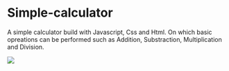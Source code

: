 # Simple-calculator
A simple calculator build with Javascript, Css and Html.
On which basic opreations can be performed such as Addition, Substraction, Multiplication and Division.

<img src="C:\Users\ritika\Pictures\Screenshots\Screenshot (306).png">
